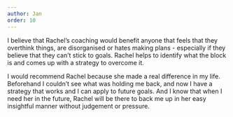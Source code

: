 ```yaml
---
author: Jan
order: 10
---
```

I believe that Rachel’s coaching would benefit anyone that feels that they overthink things, are disorganised or hates making plans - especially if they believe that they can’t stick to goals. Rachel helps to identify what the block is and comes up with a strategy to overcome it.

I would recommend Rachel because she made a real difference in my life. Beforehand I couldn’t see what was holding me back, and now I have a strategy that works and I can apply to future goals. And I know that when I need her in the future, Rachel will be there to back me up in her easy insightful manner without judgement or pressure.